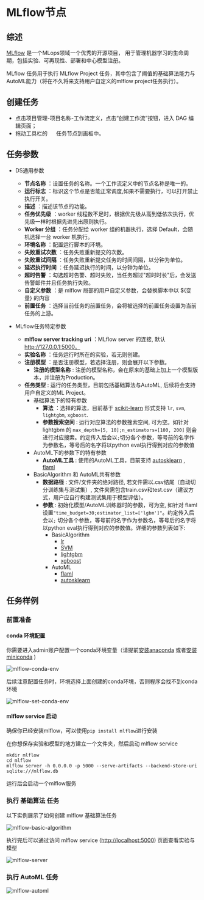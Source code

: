 # MLflow节点

## 综述

[MLflow](https://mlflow.org) 是一个MLops领域一个优秀的开源项目， 用于管理机器学习的生命周期，包括实验、可再现性、部署和中心模型注册。

MLflow 任务用于执行 MLflow Project 任务，其中包含了阈值的基础算法能力与AutoML能力（将在不久将来支持用户自定义的mlflow project任务执行）。

## 创建任务

- 点击项目管理-项目名称-工作流定义，点击“创建工作流”按钮，进入 DAG 编辑页面；
- 拖动工具栏的 <img src="/img/tasks/icons/mlflow.png" width="15"/> 任务节点到画板中。

## 任务参数

- DS通用参数
    - **节点名称** ：设置任务的名称。一个工作流定义中的节点名称是唯一的。
    - **运行标志** ：标识这个节点是否能正常调度,如果不需要执行，可以打开禁止执行开关。
    - **描述** ：描述该节点的功能。
    - **任务优先级** ：worker 线程数不足时，根据优先级从高到低依次执行，优先级一样时根据先进先出原则执行。
    - **Worker 分组** ：任务分配给 worker 组的机器执行，选择 Default，会随机选择一台 worker 机执行。
    - **环境名称** ：配置运行脚本的环境。
    - **失败重试次数** ：任务失败重新提交的次数。
    - **失败重试间隔** ：任务失败重新提交任务的时间间隔，以分钟为单位。
    - **延迟执行时间** ：任务延迟执行的时间，以分钟为单位。
    - **超时告警** ：勾选超时告警、超时失败，当任务超过"超时时长"后，会发送告警邮件并且任务执行失败。
    - **自定义参数** ：是 mlflow 局部的用户自定义参数，会替换脚本中以 ${变量} 的内容
    - **前置任务** ：选择当前任务的前置任务，会将被选择的前置任务设置为当前任务的上游。

- MLflow任务特定参数
    - **mlflow server tracking uri** ：MLflow server 的连接, 默认 http://127.0.0.1:5000。
    - **实验名称** ：任务运行时所在的实验，若无则创建。
    - **注册模型** ：是否注册模型，若选择注册，则会展开以下参数。
        - **注册的模型名称** : 注册的模型名称，会在原来的基础上加上一个模型版本，并注册为Production。
    - **任务类型** : 运行的任务类型，目前包括基础算法与AutoML, 后续将会支持用户自定义的ML Project。
        - 基础算法下的特有参数
            - **算法** ：选择的算法，目前基于 [scikit-learn](https://scikit-learn.org/) 形式支持 `lr`, `svm`, `lightgbm`, `xgboost`.
            - **参数搜索空间** : 运行对应算法的参数搜索空间, 可为空。如针对lightgbm 的 `max_depth=[5, 10];n_estimators=[100, 200]`
              则会进行对应搜索。约定传入后会以`;`切分各个参数，等号前的名字作为参数名，等号后的名字将以python eval执行得到对应的参数值
        - AutoML下的参数下的特有参数
            - **AutoML工具** : 使用的AutoML工具，目前支持 [autosklearn](https://github.com/automl/auto-sklearn)
              , [flaml](https://github.com/microsoft/FLAML)
        - BasicAlgorithm 和 AutoML共有参数
            - **数据路径** : 文件/文件夹的绝对路径, 若文件需以.csv结尾（自动切分训练集与测试集）, 文件夹需包含train.csv和test.csv（建议方式，用户应自行构建测试集用于模型评估）。
            - **参数** : 初始化模型/AutoML训练器时的参数，可为空, 如针对 flaml 设置`"time_budget=30;estimator_list=['lgbm']"`。约定传入后会以`;`
              切分各个参数，等号前的名字作为参数名，等号后的名字将以python eval执行得到对应的参数值。详细的参数列表如下:
                - BasicAlgorithm
                    - [lr](https://scikit-learn.org/stable/modules/generated/sklearn.linear_model.LogisticRegression.html#sklearn.linear_model.LogisticRegression)
                    - [SVM](https://scikit-learn.org/stable/modules/generated/sklearn.svm.SVC.html?highlight=svc#sklearn.svm.SVC)
                    - [lightgbm](https://lightgbm.readthedocs.io/en/latest/pythonapi/lightgbm.LGBMClassifier.html#lightgbm.LGBMClassifier)
                    - [xgboost](https://xgboost.readthedocs.io/en/stable/python/python_api.html#xgboost.XGBClassifier)
                - AutoML
                    - [flaml](https://microsoft.github.io/FLAML/docs/reference/automl#automl-objects)
                    - [autosklearn](https://automl.github.io/auto-sklearn/master/api.html)

## 任务样例

### 前置准备

#### conda 环境配置

你需要进入admin账户配置一个conda环境变量（请提前[安装anaconda](https://docs.continuum.io/anaconda/install/)
或者[安装miniconda](https://docs.conda.io/en/latest/miniconda.html#installing) )

![mlflow-conda-env](/img/tasks/demo/mlflow-conda-env.png)

后续注意配置任务时，环境选择上面创建的conda环境，否则程序会找不到conda环境

![mlflow-set-conda-env](/img/tasks/demo/mlflow-set-conda-env.png)

#### mlflow service 启动

确保你已经安装mlflow，可以使用`pip install mlflow`进行安装

在你想保存实验和模型的地方建立一个文件夹，然后启动 mlflow service

```
mkdir mlflow
cd mlflow
mlflow server -h 0.0.0.0 -p 5000 --serve-artifacts --backend-store-uri sqlite:///mlflow.db
```

运行后会启动一个mlflow服务

### 执行 基础算法 任务

以下实例展示了如何创建 mlflow 基础算法任务

![mlflow-basic-algorithm](/img/tasks/demo/mlflow-basic-algorithm.png)

执行完后可以通过访问 mlflow service ([http://localhost:5000](http://localhost:5000)) 页面查看实验与模型

![mlflow-server](/img/tasks/demo/mlflow-server.png)

### 执行 AutoML 任务

![mlflow-automl](/img/tasks/demo/mlflow-automl.png)
